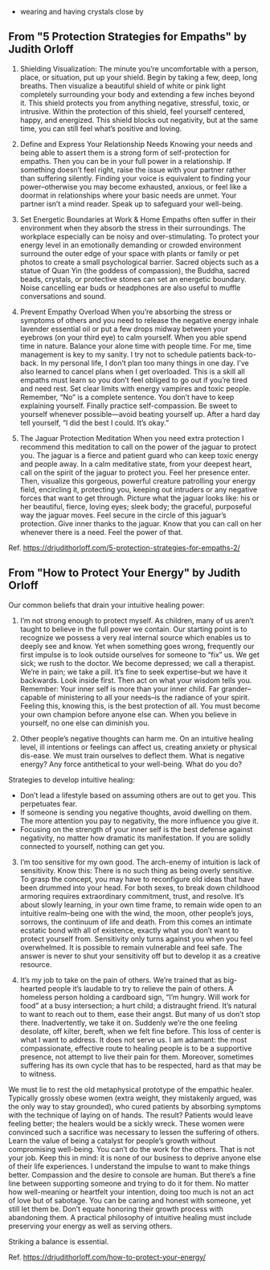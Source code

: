 <!-- TITLE: Protection -->
<!-- SUBTITLE: How to protect the energy of an empath -->

* wearing and having crystals close by

## From "5 Protection Strategies for Empaths" by Judith Orloff

1. Shielding Visualization:
The minute you’re uncomfortable with a person, place, or situation, put up your shield. Begin by taking a few, deep, long breaths. Then visualize a beautiful shield of white or pink light completely surrounding your body and extending a few inches beyond it. This shield protects you from anything negative, stressful, toxic, or intrusive. Within the protection of this shield, feel yourself centered, happy, and energized. This shield blocks out negativity, but at the same time, you can still feel what’s positive and loving.

2. Define and Express Your Relationship Needs
Knowing your needs and being able to assert them is a strong form of self-protection for empaths. Then you can be in your full power in a relationship. If something doesn’t feel right, raise the issue with your partner rather than suffering silently. Finding your voice is equivalent to finding your power–otherwise you may become exhausted, anxious, or feel like a doormat in relationships where your basic needs are unmet. Your partner isn’t a mind reader. Speak up to safeguard your well-being.

3. Set Energetic Boundaries at Work & Home
Empaths often suffer in their environment when they absorb the stress in their surroundings. The workplace especially can be noisy and over-stimulating. To protect your energy level in an emotionally demanding or crowded environment surround the outer edge of your space with plants or family or pet photos to create a small psychological barrier. Sacred objects such as a statue of Quan Yin (the goddess of compassion), the Buddha, sacred beads, crystals, or protective stones can set an energetic boundary. Noise cancelling ear buds or headphones are also useful to muffle conversations and sound.

4. Prevent Empathy Overload
When you’re absorbing the stress or symptoms of others and you need to release the negative energy inhale lavender essential oil or put a few drops midway between your eyebrows (on your third eye) to calm yourself. When you able spend time in nature. Balance your alone time with people time. For me, time management is key to my sanity. I try not to schedule patients back-to-back. In my personal life, I don’t plan too many things in one day. I’ve also learned to cancel plans when I get overloaded. This is a skill all empaths must learn so you don’t feel obliged to go out if you’re tired and need rest.
Set clear limits with energy vampires and toxic people. Remember, “No” is a complete sentence. You don’t have to keep explaining yourself. Finally practice self-compassion. Be sweet to yourself whenever possible—avoid beating yourself up. After a hard day tell yourself, “I did the best I could. It’s okay.”

5.  The Jaguar Protection Meditation
When you need extra protection I recommend this meditation to call on the power of the jaguar to protect you. The jaguar is a fierce and patient guard who can keep toxic energy and people away. In a calm meditative state, from your deepest heart, call on the spirit of the jaguar to protect you. Feel her presence enter. Then, visualize this gorgeous, powerful creature patrolling your energy field, encircling it, protecting you, keeping out intruders or any negative forces that want to get through. Picture what the jaguar looks like: his or her beautiful, fierce, loving eyes; sleek body; the graceful, purposeful way the jaguar moves. Feel secure in the circle of this jaguar’s protection. Give inner thanks to the jaguar. Know that you can call on her whenever there is a need. Feel the power of that.

Ref. https://drjudithorloff.com/5-protection-strategies-for-empaths-2/

## From "How to Protect Your Energy" by Judith Orloff

Our common beliefs that drain your intuitive healing power:

1. I’m not strong enough to protect myself.
As children, many of us aren’t taught to believe in the full power we contain. Our starting point is to recognize we possess a very real internal source which enables us to deeply see and know. Yet when something goes wrong, frequently our first impulse is to look outside ourselves for someone to “fix” us. We get sick; we rush to the doctor. We become depressed; we call a therapist. We’re in pain; we take a pill. It’s fine to seek expertise–but we have it backwards. Look inside first. Then act on what your wisdom tells you. Remember: Your inner self is more than your inner child. Far grander–capable of ministering to all your needs–is the radiance of your spirit. Feeling this, knowing this, is the best protection of all. You must become your own champion before anyone else can. When you believe in yourself, no one else can diminish you.

2. Other people’s negative thoughts can harm me.
On an intuitive healing level, ill intentions or feelings can affect us, creating anxiety or physical dis-ease. We must train ourselves to deflect them. What is negative energy? Any force antithetical to your well-being. What do you do?

Strategies to develop intuitive healing:
* Don’t lead a lifestyle based on assuming others are out to get you. This perpetuates fear.
* If someone is sending you negative thoughts, avoid dwelling on them. The more attention you pay to negativity, the more influence you give it.
* Focusing on the strength of your inner self is the best defense against negativity, no matter how dramatic its manifestation. If you are solidly connected to yourself, nothing can get you.

3. I’m too sensitive for my own good.
The arch-enemy of intuition is lack of sensitivity. Know this: There is no such thing as being overly sensitive. To grasp the concept, you may have to reconfigure old ideas that have been drummed into your head. For both sexes, to break down childhood armoring requires extraordinary commitment, trust, and resolve. It’s about slowly learning, in your own time frame, to remain wide open to an intuitive realm–being one with the wind, the moon, other people’s joys, sorrows, the continuum of life and death. From this comes an intimate ecstatic bond with all of existence, exactly what you don’t want to protect yourself from. Sensitivity only turns against you when you feel overwhelmed.  It is possible to remain vulnerable and feel safe. The answer is never to shut your sensitivity off but to develop it as a creative resource.

4. It’s my job to take on the pain of others.
We’re trained that as big-hearted people it’s laudable to try to relieve the pain of others. A homeless person holding a cardboard sign, “I’m hungry. Will work for food” at a busy intersection; a hurt child; a distraught friend. It’s natural to want to reach out to them, ease their angst. But many of us don’t stop there. Inadvertently, we take it on. Suddenly we’re the one feeling desolate, off kilter, bereft, when we felt fine before. This loss of center is what I want to address. It does not serve us. I am adamant: the most compassionate, effective route to healing people is to be a supportive presence, not attempt to live their pain for them. Moreover, sometimes suffering has its own cycle that has to be respected, hard as that may be to witness.

We must lie to rest the old metaphysical prototype of the empathic healer. Typically grossly obese women (extra weight, they mistakenly argued, was the only way to stay grounded), who cured patients by absorbing symptoms with the technique of laying on of hands. The result? Patients would leave feeling better; the healers would be a sickly wreck. These women were convinced such a sacrifice was necessary to lessen the suffering of others. 
Learn the value of being a catalyst for people’s growth without compromising well-being. You can’t do the work for the others. That is not your job. Keep this in mind: it is none of our business to deprive anyone else of their life experiences. I understand the impulse to want to make things better. Compassion and the desire to console are human. But there’s a fine line between supporting someone and trying to do it for them. No matter how well-meaning or heartfelt your intention, doing too much is not an act of love but of sabotage. You can be caring and honest with someone, yet still let them be. Don’t equate honoring their growth process with abandoning them. A practical philosophy of intuitive healing must include preserving your energy as well as serving others. 

Striking a balance is essential.

Ref. https://drjudithorloff.com/how-to-protect-your-energy/
